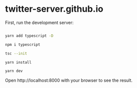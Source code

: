 # twitter-server.github.io

First, run the development server:

```bash

yarn add typescript -D

npm i typescript

tsc --init

yarn install

yarn dev

```

Open http://localhost:8000 with your browser to see the result.


